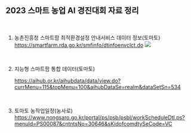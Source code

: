 

## 2023 스마트 농업 AI 경진대회 자료 정리

<br>

1. 농촌진흥청 스마트팜 최적환경설정 안내서비스 데이터 정보(토마토)
https://smartfarm.rda.go.kr/smfinfo/dtinfoenvclct.do
![](https://i.imgur.com/13EfhaP.png)

<br>

2. 지능형 스마트팜 통합 데이터(토마토)

	https://aihub.or.kr/aihubdata/data/view.do?currMenu=115&topMenu=100&aihubDataSe=realm&dataSetSn=534

<br>

3. 토마토 농작업일정(농사로)
https://www.nongsaro.go.kr/portal/ps/psb/psbl/workScheduleDtl.ps?menuId=PS00087&cntntsNo=30646&sKidofcomdtySeCode=VC